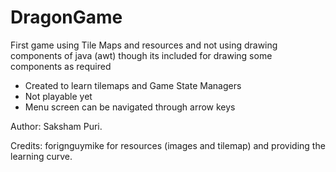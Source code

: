 # DragonGame
First game using Tile Maps and resources and not using drawing components of java (awt) though its included for drawing some components as required


- Created to learn tilemaps and Game State Managers
- Not playable yet
- Menu screen can be navigated through arrow keys


Author: Saksham Puri.

Credits: forignguymike for resources (images and tilemap) and providing the learning curve.

